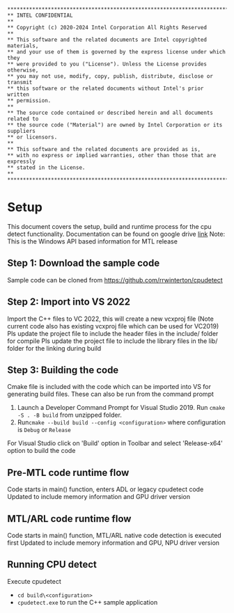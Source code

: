 ```
*******************************************************************************
** INTEL CONFIDENTIAL
**
** Copyright (c) 2020-2024 Intel Corporation All Rights Reserved
**
** This software and the related documents are Intel copyrighted materials,
** and your use of them is governed by the express license under which they
** were provided to you ("License"). Unless the License provides otherwise,
** you may not use, modify, copy, publish, distribute, disclose or transmit
** this software or the related documents without Intel's prior written
** permission.
**
** The source code contained or described herein and all documents related to
** the source code ("Material") are owned by Intel Corporation or its suppliers
** or licensors.
**
** This software and the related documents are provided as is,
** with no express or implied warranties, other than those that are expressly
** stated in the License.
**
*******************************************************************************
```
# Setup
This document covers the setup, build and runtime process for the cpu detect functionality. Documentation can be found on google drive [link](https://drive.google.com/drive/folders/1FpDT8CSGsZVlNrsqr2wFRHabYg-5eHLc)
Note: This is the Windows API based information for MTL release

## Step 1: Download the sample code
Sample code can be cloned from https://github.com/rrwinterton/cpudetect 


## Step 2: Import into VS 2022
Import the C++ files to VC 2022, this will create a new vcxproj file (Note current code also has existing vcxproj file which can be used for VC2019)
Pls update the project file to include the header files in the include/ folder for compile
Pls update the project file to include the library files in the lib/ folder for the linking during build


## Step 3: Building the code 
Cmake file is included with the code which can be imported into VS for generating build files. These can also be run from the command prompt

1. Launch a Developer Command Prompt for Visual Studio 2019. Run `cmake -S . -B build` from unzipped folder.
2. Run`cmake --build build --config <configuration>` where configuration is `Debug` or `Release`

For Visual Studio click on 'Build' option in Toolbar and select 'Release-x64' option to build the code 

## Pre-MTL code runtime flow
Code starts in main() function, enters ADL or legacy cpudetect code 
Updated to include memory information and GPU driver version

## MTL/ARL code runtime flow
Code starts in main() function, MTL/ARL native code detection is executed first
Updated to include memory information and GPU, NPU driver version


## Running CPU detect
 Execute cpudetect 
  - `cd build\<configuration>`
  - `cpudetect.exe` to run the C++ sample application
